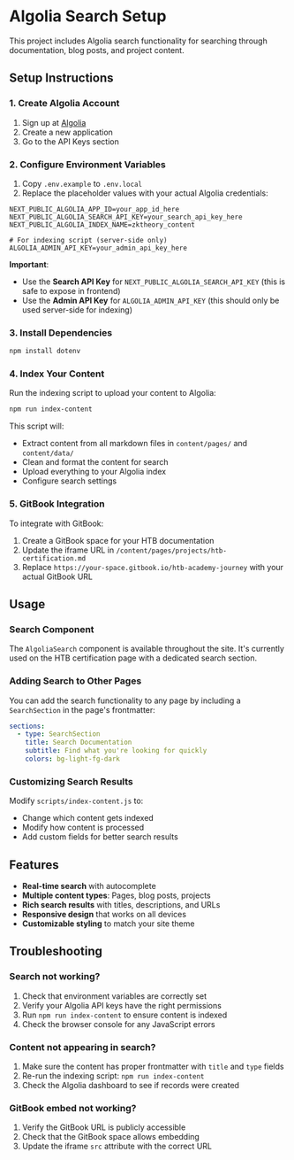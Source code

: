 # Algolia Search Setup

This project includes Algolia search functionality for searching through documentation, blog posts, and project content.

## Setup Instructions

### 1. Create Algolia Account
1. Sign up at [Algolia](https://www.algolia.com/)
2. Create a new application
3. Go to the API Keys section

### 2. Configure Environment Variables
1. Copy `.env.example` to `.env.local`
2. Replace the placeholder values with your actual Algolia credentials:

```env
NEXT_PUBLIC_ALGOLIA_APP_ID=your_app_id_here
NEXT_PUBLIC_ALGOLIA_SEARCH_API_KEY=your_search_api_key_here
NEXT_PUBLIC_ALGOLIA_INDEX_NAME=zktheory_content

# For indexing script (server-side only)
ALGOLIA_ADMIN_API_KEY=your_admin_api_key_here
```

**Important**: 
- Use the **Search API Key** for `NEXT_PUBLIC_ALGOLIA_SEARCH_API_KEY` (this is safe to expose in frontend)
- Use the **Admin API Key** for `ALGOLIA_ADMIN_API_KEY` (this should only be used server-side for indexing)

### 3. Install Dependencies
```bash
npm install dotenv
```

### 4. Index Your Content
Run the indexing script to upload your content to Algolia:

```bash
npm run index-content
```

This script will:
- Extract content from all markdown files in `content/pages/` and `content/data/`
- Clean and format the content for search
- Upload everything to your Algolia index
- Configure search settings

### 5. GitBook Integration
To integrate with GitBook:

1. Create a GitBook space for your HTB documentation
2. Update the iframe URL in `/content/pages/projects/htb-certification.md`
3. Replace `https://your-space.gitbook.io/htb-academy-journey` with your actual GitBook URL

## Usage

### Search Component
The `AlgoliaSearch` component is available throughout the site. It's currently used on the HTB certification page with a dedicated search section.

### Adding Search to Other Pages
You can add the search functionality to any page by including a `SearchSection` in the page's frontmatter:

```yaml
sections:
  - type: SearchSection
    title: Search Documentation
    subtitle: Find what you're looking for quickly
    colors: bg-light-fg-dark
```

### Customizing Search Results
Modify `scripts/index-content.js` to:
- Change which content gets indexed
- Modify how content is processed
- Add custom fields for better search results

## Features

- **Real-time search** with autocomplete
- **Multiple content types**: Pages, blog posts, projects
- **Rich search results** with titles, descriptions, and URLs
- **Responsive design** that works on all devices
- **Customizable styling** to match your site theme

## Troubleshooting

### Search not working?
1. Check that environment variables are correctly set
2. Verify your Algolia API keys have the right permissions
3. Run `npm run index-content` to ensure content is indexed
4. Check the browser console for any JavaScript errors

### Content not appearing in search?
1. Make sure the content has proper frontmatter with `title` and `type` fields
2. Re-run the indexing script: `npm run index-content`
3. Check the Algolia dashboard to see if records were created

### GitBook embed not working?
1. Verify the GitBook URL is publicly accessible
2. Check that the GitBook space allows embedding
3. Update the iframe `src` attribute with the correct URL

